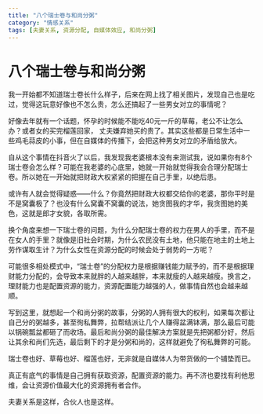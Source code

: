 ```yaml
---
title: "八个瑞士卷与和尚分粥"
category: "情感关系"
tags: [夫妻关系, 资源分配, 自媒体效应, 和尚分粥]
---
```

# 八个瑞士卷与和尚分粥
我一开始都不知道瑞士卷长什么样子，后来在网上找了相关图片，发现自己也是吃过，觉得这玩意好像也不怎么贵，怎么还搞起了一些男女对立的事情呢？

好像去年就有一个话题，怀孕的时候能不能吃40元一斤的草莓，老公不让怎么办？或者女的买完榴莲回家， 丈夫嫌弃她买的贵了。其实这些都是日常生活中一些鸡毛蒜皮的小事，但在自媒体的传播下，会把这种男女对立的矛盾给放大。

自从这个事情在抖音火了以后，我发现我老婆根本没有来测试我，说如果你有8个瑞士卷会怎么样？可能在我老婆的心底里，她就一开始就觉得我会合理分配瑞士卷。所以她在一开始就把财政大权紧紧的把握在自己手里，以绝后患。

或许有人就会觉得疑惑——什么？你竟然把财政大权都交给你的老婆，那你平时是不是窝囊极了？也没有什么窝囊不窝囊的说法，她贪图我的才华，我贪图她的美色，这就是郎才女貌，各取所需。

换个角度来想一下瑞士卷的问题，为什么分配瑞士卷的权力在男人的手里，而不是在女人的手里？就像是旧社会时期，为什么农民没有土地，他只能在地主的土地上劳作谋取生计？为什么女性在资源分配的时候会处于弱势的一方呢？

可能很多相处模式中，“瑞士卷”的分配权力是根据赚钱能力赋予的，而不是根据理财能力分配的，会导致本来就胖的人越来越胖，本来就瘦的人越来越瘦。换言之，理财能力也是配置资源的能力，资源配置能力越强的人，做事情自然也会越来越顺。

写到这里，就想起一个和尚分粥的故事，分粥的人拥有很大的权利，如果每次都让自己分的粥越多，甚至徇私舞弊，拉帮结派让几个人赚得盆满钵满，那么最后可能以锅碗瓢盆都砸了而收场。最后和尚分粥的最佳解决方案就是先把粥都分好，然后让其余和尚们先选，最后剩下的才是分粥和尚的，这样就避免了徇私舞弊的可能。

瑞士卷也好、草莓也好、榴莲也好，无非就是自媒体人为带货做的一个铺垫而已。

真正有底气的事情是自己拥有获取资源，配置资源的能力。再不济也要找有利他思维，会让资源价值最大化的资源拥有者合作。

夫妻关系是这样，合伙人也是这样。